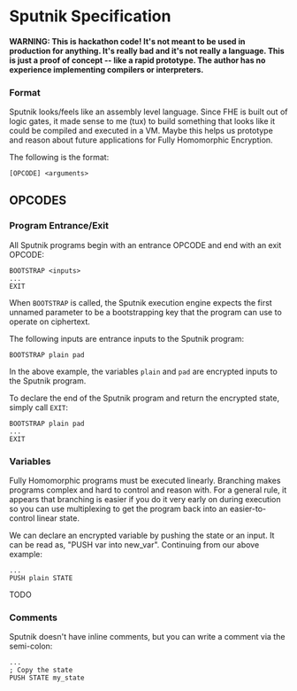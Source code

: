 # Sputnik Specification

#### WARNING: This is hackathon code! It's not meant to be used in production for anything. It's really bad and it's not really a language. This is just a proof of concept -- like a rapid prototype. The author has no experience implementing compilers or interpreters.

### Format
Sputnik looks/feels like an assembly level language. Since FHE is built out of logic gates, it made
sense to me (tux) to build something that looks like it could be compiled and executed in a VM. Maybe this helps us prototype and reason about future applications for Fully Homomorphic Encryption.

The following is the format:

```
[OPCODE] <arguments>
```

## OPCODES
### Program Entrance/Exit

All Sputnik programs begin with an entrance OPCODE and end with an exit OPCODE:
```
BOOTSTRAP <inputs>
...
EXIT
```
When `BOOTSTRAP` is called, the Sputnik execution engine expects the first unnamed
parameter to be a bootstrapping key that the program can use to operate on ciphertext.

The following inputs are entrance inputs to the Sputnik program:
```
BOOTSTRAP plain pad
```
In the above example, the variables `plain` and `pad` are encrypted inputs to
the Sputnik program.

To declare the end of the Sputnik program and return the encrypted state, simply
call `EXIT`:
```
BOOTSTRAP plain pad
...
EXIT
```

### Variables

Fully Homomorphic programs must be executed linearly. Branching makes programs
complex and hard to control and reason with. For a general rule, it appears that
branching is easier if you do it very early on during execution so you can use
multiplexing to get the program back into an easier-to-control linear state.

We can declare an encrypted variable by pushing the state or an input. It can be
read as, "PUSH var into new_var". Continuing from our above example:
```
...
PUSH plain STATE
```
TODO

### Comments

Sputnik doesn't have inline comments, but you can write a comment via the semi-colon:
```
...
; Copy the state
PUSH STATE my_state
```

